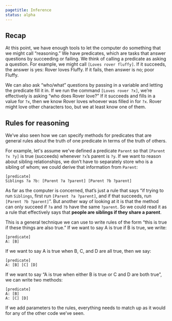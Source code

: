 ```yaml
---
pagetitle: Inference
status: alpha
---
```


## Recap

At this point, we have enough tools to let the computer do something that we might call “reasoning.”  We have predicates, which are tasks that answer questions by succeeding or failing.  We think of calling a predicate as asking a question.  For example, we might call `[Loves rover fluffy]`.  If it succeeds, the answer is yes: Rover loves Fluffy.  If it fails, then answer is no; poor Fluffy.

We can also ask “who/what” questions by passing in a variable and letting the predicate fill it in.  If we run the command `[Loves rover ?x]`, we’re effectively is asking “who does Rover love?”  If it succeeds and fills in a value for `?x`, then we know Rover loves whoever was filled in for `?x`.  Rover might love other characters too, but we at least know one of them.


## Rules for reasoning

We’ve also seen how we can specify methods for predicates that are general rules about the truth of one predicate in terms of the truth of others.

For example, let's assume we've defined a predicate `Parent` so that `[Parent ?x ?y]` is true (succeeds) whenever `?x`’s parent is `?y`.  If we want to reason about sibling relationships, we don’t have to separately store who is a sibling of whom; we could derive that information from `Parent`:
```step
[predicate]
Siblings ?a ?b: [Parent ?a ?parent] [Parent ?b ?parent]
```
As far as the computer is concerned, that’s just a rule that says “if trying to run `Siblings`, first run `[Parent ?a ?parent]`, and if that succeeds, run `[Parent ?b ?parent]`”.  But another way of looking at it is that the method can only succeed if `?a` and `?b` have the same `?parent`.  So we could read it as a rule that effectively says that **people are siblings if they share a parent**.

This is a general technique we can use to write rules of the form “this is true if these things are also true.”  If we want to say A is true if B is true, we write:
```step
[predicate]
A: [B]
```
If we want to say A is true when B, C, and D are all true, then we say:
```step
[predicate]
A: [B] [C] [D]
```
If we want to say “A is true when either B is true or C and D are both true”, we can write two methods:
```step
[predicate]
A: [B]
A: [C] [D]
```
If we add parameters to the rules, everything needs to match up as it would for any of the other code we’ve seen.
